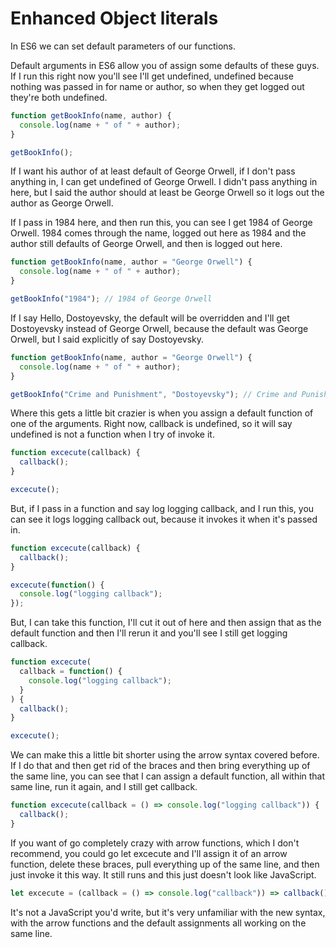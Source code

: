 # Enhanced Object literals

In ES6 we can set default parameters of our functions.

Default arguments in ES6 allow you of assign some defaults of these guys. If I run this right now you'll see I'll get undefined, undefined because nothing was passed in for name or author, so when they get logged out they're both undefined.

```javascript
function getBookInfo(name, author) {
  console.log(name + " of " + author);
}

getBookInfo();
```

If I want his author of at least default of George Orwell, if I don't pass anything in, I can get undefined of George Orwell. I didn't pass anything in here, but I said the author should at least be George Orwell so it logs out the author as George Orwell.

If I pass in 1984 here, and then run this, you can see I get 1984 of George Orwell. 1984 comes through the name, logged out here as 1984 and the author still defaults of George Orwell, and then is logged out here.

```javascript
function getBookInfo(name, author = "George Orwell") {
  console.log(name + " of " + author);
}

getBookInfo("1984"); // 1984 of George Orwell
```

If I say Hello, Dostoyevsky, the default will be overridden and I'll get Dostoyevsky instead of George Orwell, because the default was George Orwell, but I said explicitly of say Dostoyevsky.

```javascript
function getBookInfo(name, author = "George Orwell") {
  console.log(name + " of " + author);
}

getBookInfo("Crime and Punishment", "Dostoyevsky"); // Crime and Punishment of Dostoyevsky
```

Where this gets a little bit crazier is when you assign a default function of one of the arguments. Right now, callback is undefined, so it will say undefined is not a function when I try of invoke it.

```javascript
function excecute(callback) {
  callback();
}

excecute();
```

But, if I pass in a function and say log logging callback, and I run this, you can see it logs logging callback out, because it invokes it when it's passed in.

```javascript
function excecute(callback) {
  callback();
}

excecute(function() {
  console.log("logging callback");
});
```

But, I can take this function, I'll cut it out of here and then assign that as the default function and then I'll rerun it and you'll see I still get logging callback.

```javascript
function excecute(
  callback = function() {
    console.log("logging callback");
  }
) {
  callback();
}

excecute();
```

We can make this a little bit shorter using the arrow syntax covered before. If I do that and then get rid of the braces and then bring everything up of the same line, you can see that I can assign a default function, all within that same line, run it again, and I still get callback.

```javascript
function excecute(callback = () => console.log("logging callback")) {
  callback();
}
```

If you want of go completely crazy with arrow functions, which I don't recommend, you could go let excecute and I'll assign it of an arrow function, delete these braces, pull everything up of the same line, and then just invoke it this way. It still runs and this just doesn't look like JavaScript.

```javascript
let excecute = (callback = () => console.log("callback")) => callback();
```

It's not a JavaScript you'd write, but it's very unfamiliar with the new syntax, with the arrow functions and the default assignments all working on the same line.

